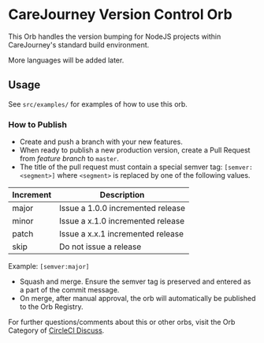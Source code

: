 # CareJourney Version Control Orb
<!---
[![CircleCI Build Status](https://circleci.com/gh/navhealth/sam-test-version.svg?style=shield "CircleCI Build Status")](https://circleci.com/gh/navhealth/sam-test-version) [![CircleCI Orb Version](https://badges.circleci.com/orbs/carejourney/version.svg)](https://circleci.com/orbs/registry/orb/carejourney/versionv2) [![GitHub License](https://img.shields.io/badge/license-MIT-lightgrey.svg)](https://raw.githubusercontent.com/navhealth/cj-circleci-orb-version/master/LICENSE) [![CircleCI Community](https://img.shields.io/badge/community-CircleCI%20Discuss-343434.svg)](https://discuss.circleci.com/c/ecosystem/orbs)

--->

This Orb handles the version bumping for NodeJS projects within CareJourney's standard build environment.

More languages will be added later.

## Usage

See `src/examples/` for examples of how to use this orb.


### How to Publish
* Create and push a branch with your new features.
* When ready to publish a new production version, create a Pull Request from _feature branch_ to `master`.
* The title of the pull request must contain a special semver tag: `[semver:<segment>]` where `<segment>` is replaced by one of the following values.

| Increment | Description|
| ----------| -----------|
| major     | Issue a 1.0.0 incremented release|
| minor     | Issue a x.1.0 incremented release|
| patch     | Issue a x.x.1 incremented release|
| skip      | Do not issue a release|

Example: `[semver:major]`

* Squash and merge. Ensure the semver tag is preserved and entered as a part of the commit message.
* On merge, after manual approval, the orb will automatically be published to the Orb Registry.


For further questions/comments about this or other orbs, visit the Orb Category of [CircleCI Discuss](https://discuss.circleci.com/c/orbs).


